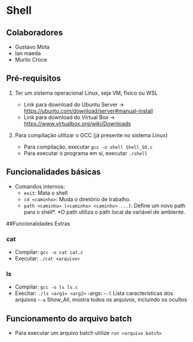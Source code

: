 # Shell


## Colaboradores
 - Gustavo Mota
 - Ian maeda
 - Murilo Croce


## Pré-requisitos
1. Ter um sistema operacional Linux, seja VM, físico ou WSL

   - Link para download do Ubuntu Server -> https://ubuntu.com/download/server#manual-install
   - Link para download do Virtual Box   -> https://www.virtualbox.org/wiki/Downloads

2. Para compilação utilizar o GCC (já presente no sistema Linux)
   - Para compilação, executar `gcc -o shell Shell_SO.c`
   - Para executar o programa em si, executar `./shell`
  
## Funcionalidades básicas
- Comandos internos:
  - `exit`: Mata o shell
  - `cd <caminho>`: Muda o diretório de trabalho.
  - `path <caminho> [<caminho> <caminho> ...]`: Define um novo path para o shell*.
*O path utiliza o path local da variável de ambiente.

##Funcionalidades Extras
  ### cat
   - Compilar: `gcc -o cat cat.c`
   - Executar: `./cat <arquivo>`

  ### ls
   - Compilar: `gcc -o ls ls.c`
   - Execitar: `./ls <arg1> <arg2>`
     -args:
     -`-l` Lista características dos arquivos
     -`-a` Show_All, mostra todos os arquivos, incluindo os ocultos

## Funcionamento do arquivo batch
- Para executar um arquivo batch utilize `run <arquivo batch>`

